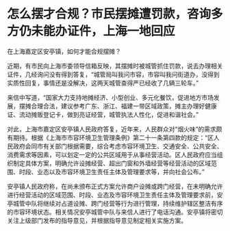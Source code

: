 # 怎么摆才合规？市民摆摊遭罚款，咨询多方仍未能办证件，上海一地回应

在上海嘉定区安亭镇，如何才能合规摆摊？

近期，有市民向上海市委领导信箱反映，其摆摊时被城管抓住罚款，说去办理相关证件，几经询问没有得到答复，“城管局叫我问市容，市容叫我问街道办，没得到实质性回复，事情还是没解决，这两天城管查得严已经收了几辆三轮车。”

来信中写道，“国家大力支持地摊经济、小型创业、多元化餐饮，促进地方市场发展，摆摊合理合法，建议参考广东、浙江、福建一带区域政策，摊主办理好健康证、流动摊贩登记卡，做到亮证经营，城管执法人性化，促进和谐社会。”

对此，上海市嘉定区安亭镇人民政府答复，近年来，人民群众对“烟火味”的需求颇有期待。根据《上海市市容环境卫生管理条例》第二十一条第四款的规定：“区人民政府会同市有关部门根据需要，综合考虑市容环境卫生、交通安全、公共安全、消费需求等因素，可以划定一定的公共区域用于从事经营活动。区人民政府应当组织制定具体方案，明确允许设摊经营、超出门窗和外墙经营等经营活动的区域范围、时段、业态以及市容环境卫生责任主体及管理要求等，并向社会公布。”

安亭镇人民政府称，在尚未颁布正式方案允许商户设摊或跨门经营，在未明确允许进行经营活动的区域范围、时段、业态及市容环境卫生责任主体及管理要求前，安亭城管中队将继续对占道设摊、跨门经营等行为进行管理，持续维护辖区整洁有序的市容环境状态。相关情况安亭城管中队与来信人进行了电话沟通。安亭镇将密切关注上级部门发布的指导意见，并根据指导意见制定相关实施方案。

